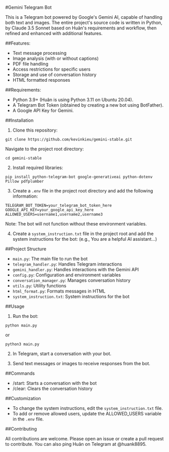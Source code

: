 #Gemini Telegram Bot

This is a Telegram bot powered by Google's Gemini AI, capable of handling both text and images.  The entire project's source code is written in Python, by Claude 3.5 Sonnet based on Huân's requirements and workflow, then refined and enhanced with additional features.

##Features:

- Text message processing
- Image analysis (with or without captions)
- PDF file handling
- Access restrictions for specific users
- Storage and use of conversation history
- HTML formatted responses

##Requirements:

- Python 3.9+ (Huân is using Python 3.11 on Ubuntu 20.04).
- A Telegram Bot Token (obtained by creating a new bot using BotFather).
- A Google API Key for Gemini.

##Installation

1. Clone this repository:
```
git clone https://github.com/kevinkieu/gemini-stable.git
```
Navigate to the project root directory:
```
cd gemini-stable
```
2. Install required libraries:
```
pip install python-telegram-bot google-generativeai python-dotenv Pillow pdfplumber
```

3. Create a `.env` file in the project root directory and add the following information:
```
TELEGRAM_BOT_TOKEN=your_telegram_bot_token_here
GOOGLE_API_KEY=your_google_api_key_here
ALLOWED_USERS=username1,username2,username3
```
Note: The bot will not function without these environment variables.

4. Create a `system_instruction.txt` file in the project root and add the system instructions for the bot:  (e.g., You are a helpful AI assistant...)


##Project Structure

- `main.py`: The main file to run the bot
- `telegram_handler.py`: Handles Telegram interactions
- `gemini_handler.py`: Handles interactions with the Gemini API
- `config.py`: Configuration and environment variables
- `conversation_manager.py`: Manages conversation history
- `utils.py`: Utility functions
- `html_format.py`: Formats messages in HTML
- `system_instruction.txt`: System instructions for the bot


##Usage

1. Run the bot:
```
python main.py
```
   or
```
python3 main.py
```

2. In Telegram, start a conversation with your bot.

3. Send text messages or images to receive responses from the bot.


##Commands

- /start: Starts a conversation with the bot
- /clear: Clears the conversation history


##Customization

- To change the system instructions, edit the `system_instruction.txt` file.
- To add or remove allowed users, update the ALLOWED_USERS variable in the `.env` file.


##Contributing

All contributions are welcome.  Please open an issue or create a pull request to contribute. You can also ping Huân on Telegram at @huank8895.
